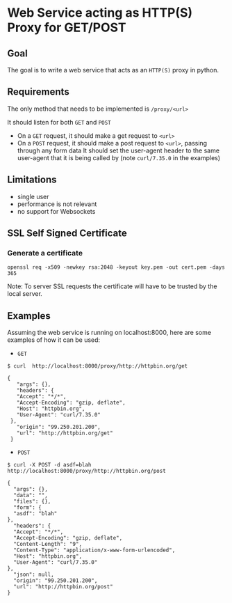 # Web Service acting as HTTP(S) Proxy for GET/POST

## Goal

The goal is to write a web service that acts as an `HTTP(S)`   proxy in python. 

## Requirements

The only method that needs to be implemented is `/proxy/<url>`

It should listen for both `GET` and `POST`

* On a `GET` request, it should make a get request to `<url>` 
* On a `POST` request, it should make a post request to `<url>`, passing through any form data
It should set the user-agent header to the same user-agent that it is being called by (note `curl/7.35.0` in the examples)

## Limitations

* single user
* performance is not relevant
* no support for Websockets

## SSL Self Signed Certificate

### Generate a certificate
```
openssl req -x509 -newkey rsa:2048 -keyout key.pem -out cert.pem -days 365
```

Note: To server SSL requests the certificate will have to be trusted by the local server.

## Examples 
Assuming the web service is running on localhost:8000, here are some examples of how it can be used:

* `GET`

```   
$ curl  http://localhost:8000/proxy/http://httpbin.org/get
    
{
   "args": {}, 
   "headers": {
   "Accept": "*/*", 
   "Accept-Encoding": "gzip, deflate", 
   "Host": "httpbin.org", 
   "User-Agent": "curl/7.35.0"
 }, 
   "origin": "99.250.201.200", 
   "url": "http://httpbin.org/get"
 }
```

* `POST`

```
$ curl -X POST -d asdf=blah  http://localhost:8000/proxy/http://httpbin.org/post
    
{
  "args": {}, 
  "data": "", 
  "files": {}, 
  "form": {
  "asdf": "blah"
}, 
  "headers": {
  "Accept": "*/*", 
  "Accept-Encoding": "gzip, deflate", 
  "Content-Length": "9", 
  "Content-Type": "application/x-www-form-urlencoded", 
  "Host": "httpbin.org", 
  "User-Agent": "curl/7.35.0"
}, 
  "json": null, 
  "origin": "99.250.201.200", 
  "url": "http://httpbin.org/post"
}
```